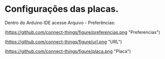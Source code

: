# Configurações das placas.

Dentro do Arduino IDE acesse Arquivo - Preferências:

(https://github.com/connect-things/figure/preferencias.png "Preferencias")

(https://github.com/connect-things/figure/url.png "URL")

(https://github.com/connect-things/figure/placa.png "Placa")

